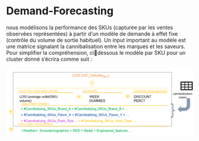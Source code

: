 # Demand-Forecasting

nous modélisons la performance des SKUs (capturée par les ventes
observées représentées) à partir d’un modèle de demande à effet fixe (contrôle du 
volume de sortie habituel). 
Un input important au modèle est une matrice signalant la 
cannibalisation entre les marques et les saveurs. 
Pour simplifier la compréhension, cidessous le modèle par SKU pour un cluster donné s’écrira comme suit :

![](./model.PNG)<!-- -->
